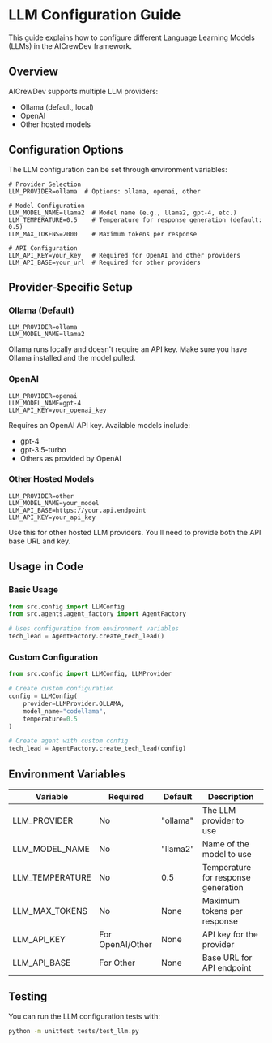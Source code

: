 # LLM Configuration Guide

This guide explains how to configure different Language Learning Models (LLMs) in the AICrewDev framework.

## Overview

AICrewDev supports multiple LLM providers:
- Ollama (default, local)
- OpenAI
- Other hosted models

## Configuration Options

The LLM configuration can be set through environment variables:

```env
# Provider Selection
LLM_PROVIDER=ollama  # Options: ollama, openai, other

# Model Configuration
LLM_MODEL_NAME=llama2  # Model name (e.g., llama2, gpt-4, etc.)
LLM_TEMPERATURE=0.5    # Temperature for response generation (default: 0.5)
LLM_MAX_TOKENS=2000    # Maximum tokens per response

# API Configuration
LLM_API_KEY=your_key   # Required for OpenAI and other providers
LLM_API_BASE=your_url  # Required for other providers
```

## Provider-Specific Setup

### Ollama (Default)

```env
LLM_PROVIDER=ollama
LLM_MODEL_NAME=llama2
```

Ollama runs locally and doesn't require an API key. Make sure you have Ollama installed and the model pulled.

### OpenAI

```env
LLM_PROVIDER=openai
LLM_MODEL_NAME=gpt-4
LLM_API_KEY=your_openai_key
```

Requires an OpenAI API key. Available models include:
- gpt-4
- gpt-3.5-turbo
- Others as provided by OpenAI

### Other Hosted Models

```env
LLM_PROVIDER=other
LLM_MODEL_NAME=your_model
LLM_API_BASE=https://your.api.endpoint
LLM_API_KEY=your_api_key
```

Use this for other hosted LLM providers. You'll need to provide both the API base URL and key.

## Usage in Code

### Basic Usage

```python
from src.config import LLMConfig
from src.agents.agent_factory import AgentFactory

# Uses configuration from environment variables
tech_lead = AgentFactory.create_tech_lead()
```

### Custom Configuration

```python
from src.config import LLMConfig, LLMProvider

# Create custom configuration
config = LLMConfig(
    provider=LLMProvider.OLLAMA,
    model_name="codellama",
    temperature=0.5
)

# Create agent with custom config
tech_lead = AgentFactory.create_tech_lead(config)
```

## Environment Variables

| Variable | Required | Default | Description |
|----------|----------|---------|-------------|
| LLM_PROVIDER | No | "ollama" | The LLM provider to use |
| LLM_MODEL_NAME | No | "llama2" | Name of the model to use |
| LLM_TEMPERATURE | No | 0.5 | Temperature for response generation |
| LLM_MAX_TOKENS | No | None | Maximum tokens per response |
| LLM_API_KEY | For OpenAI/Other | None | API key for the provider |
| LLM_API_BASE | For Other | None | Base URL for API endpoint |

## Testing

You can run the LLM configuration tests with:

```bash
python -m unittest tests/test_llm.py
```
